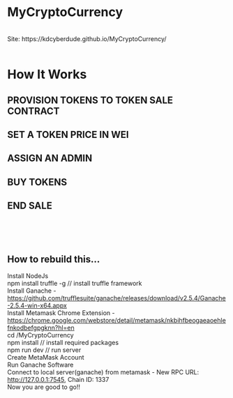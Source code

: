 # MyCryptoCurrency
<br/>
Site: https://kdcyberdude.github.io/MyCryptoCurrency/
<br/>
<br/>

# How It Works<br/>
## PROVISION TOKENS TO TOKEN SALE CONTRACT<br/>
## SET A TOKEN PRICE IN WEI<br/>
## ASSIGN AN ADMIN<br/>
## BUY TOKENS<br/>
## END SALE<br/>
<br/>
<br/>
<br/>

## How to rebuild this...<br/>
Install NodeJs<br/>
npm install truffle -g // install truffle framework<br/>
Install Ganache - https://github.com/trufflesuite/ganache/releases/download/v2.5.4/Ganache-2.5.4-win-x64.appx<br/>
Install Metamask Chrome Extension - https://chrome.google.com/webstore/detail/metamask/nkbihfbeogaeaoehlefnkodbefgpgknn?hl=en<br/>
cd /MyCryptoCurrency<br/>
npm install // install required packages<br/>
npm run dev	// run server<br/>
Create MetaMask Account<br/>
Run Ganache Software<br/>
Connect to local server(ganache) from metamask - New RPC URL: http://127.0.0.1:7545, Chain ID: 1337<br/>
Now you are good to go!!<br/>
